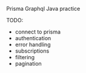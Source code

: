 Prisma Graphql Java practice

TODO: 
- connect to prisma
- authentication
- error handling
- subscriptions
- filtering
- pagination
